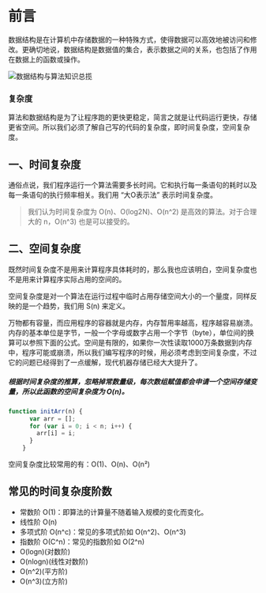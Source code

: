 # 前言

数据结构是在计算机中存储数据的一种特殊方式，使得数据可以高效地被访问和修改。更确切地说，数据结构是数据值的集合，表示数据之间的关系，也包括了作用在数据上的函数或操作。

![数据结构与算法知识总揽](https://api.zhanggaoyuan.com/uploads/images/articles/201904/20/1_1555733566_xcaWlw6beH.png)

### 复杂度
算法和数据结构是为了让程序跑的更快更稳定，简言之就是让代码运行更快，存储更省空间。所以我们必须了解自己写的代码的复杂度，即时间复杂度，空间复杂度。

## 一、时间复杂度


通俗点说，我们程序运行一个算法需要多长时间。它和执行每一条语句的耗时以及每一条语句的执行频率相关。我们用 “大O表示法” 表示时间复杂度。





>我们认为时间复杂度为 O(n)、O(log2N)、O(n^2) 是高效的算法。对于合理大的 n，O(n^3) 也是可以接受的。


## 二、空间复杂度

既然时间复杂度不是用来计算程序具体耗时的，那么我也应该明白，空间复杂度也不是用来计算程序实际占用的空间的。

空间复杂度是对一个算法在运行过程中临时占用存储空间大小的一个量度，同样反映的是一个趋势，我们用 S(n) 来定义。

万物都有容量，而应用程序的容器就是内存，内存暂用率越高，程序越容易崩溃。内存的基本单位是字节，一般一个字母或数字占用一个字节（byte），单位间的换算可以参照下面的公式。空间是有限的，如果你一次性读取1000万条数据到内存中，程序可能或崩溃，所以我们编写程序的时候，用必须考虑到空间复杂度，不过它的问题已经得到了一点缓解，现代机器存储已经大大提升了。

##### 根据时间复杂度的推算，忽略掉常数量级，每次数组赋值都会申请一个空间存储变量，所以此函数的空间复杂度为 O(n)。
```js
function initArr(n) {
      var arr = [];
      for (var i = 0; i < n; i++) {
        arr[i] = i;
      }
    }
```

空间复杂度比较常用的有：O(1)、O(n)、O(n²)

## 常见的时间复杂度阶数
+ 常数阶 O(1)：即算法的计算量不随着输入规模的变化而变化。
+ 线性阶 O(n)
+ 多项式阶 O(n^c)：常见的多项式阶如 O(n^2)、O(n^3)
+ 指数阶 O(C^n)：常见的指数阶如 O(2^n)
+ O(logn)(对数阶)
+ O(nlogn)(线性对数阶)
+ O(n^2)(平方阶)
+ O(n^3)(立方阶)